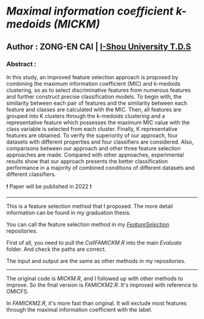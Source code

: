 # *Maximal information coefficient k-medoids (MICKM)*
## Author : ZONG-EN CAI | [I-Shou University T.D.S](http://etd.lib.isu.edu.tw/main/index)
### Abstract :
In this study, an improved feature selection approach is proposed by combining the maximum information coefficient (MIC) and k-medoids clustering, so as to select discriminative features from numerous features and further construct precise classification models. To begin with, the similarity between each pair of features and the similarity between each feature and classes are calculated with the MIC. Then, all features are grouped into K clusters through the k-medoids clustering and a representative feature which possesses the maximum MIC value with the class variable is selected from each cluster. Finally, K representative features are obtained. To verify the superiority of our approach, four datasets with different properties and four classifiers are considered. Also, comparisons between our approach and other three feature selection approaches are made. Compared with other approaches, experimental results show that our approach presents the better classification performance in a majority of combined conditions of different datasets and different classifiers. 

:exclamation: Paper will be published in 2022 :exclamation:

--- 

This is a feature selection method that I proposed. The more detail information can be found in my graduation thesis.

You can call the feature selection method in my [*FeatureSelection*](https://github.com/ZongN/FeatureSelection) repositories.

First of all, you need to pull the *CallFAMICKM.R* into the main *Evaluate* folder. And check the paths are correct.

The input and output are the same as other methods in my repositories.

---

The original code is *MICKM.R*, and I followed up with other methods to improve. So the final version is *FAMICKM2.R*. It's improved with reference to OMICFS.

In *FAMICKM2.R*, it's more fast than original. It will exclude most features through the maximal information coefficient with the label.
